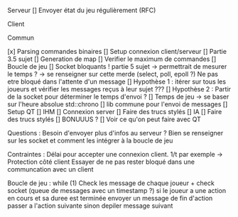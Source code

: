 Serveur
[] Envoyer état du jeu régulièrement (RFC)

Client

Commun

[x] Parsing commandes binaires
[] Setup connexion client/serveur
    [] Partie 3.5 sujet
[] Generation de map
[] Verifier le maximum de commandes
[] Boucle de jeu
    [] Socket bloquants ! partie 5 sujet
        -> permettrait de mesurer le temps ?
        -> se renseigner sur cette merde (select, poll, epoll ?)
            Ne pas etre bloqué dans l'attente d'un message
    [] Hypothèse 1 : itérer sur tous les joueurs et vérifier les messages reçus à leur sujet ???
    [] Hypothèse 2 : Partir de la socket pour déterminer le temps d'envoi ?
[] Temps de jeu -> se baser sur l'heure absolue std::chrono
[] lib commune pour l'envoi de messages
[] Setup QT
[] IHM 
    [] Connexion server
    [] Faire des trucs stylés
[] IA 
    [] Faire des trucs stylés
[] BONUUUS ?
    [] Voir ce qu'on peut faire avec QT

Questions :
Besoin d'envoyer plus d'infos au serveur ?
Bien se renseigner sur les socket et comment les intégrer à la boucle de jeu

Contraintes :
Délai pour accepter une connexion client. 1/t par exemple
    -> Protection côté client
Essayer de ne pas rester bloqué dans une communcation avec un client



Boucle de jeu :
while (1)
    Check les message de chaque joueur + check socket (queue de messages avec un timestamp ?)
    si le joueur a une action en cours et sa duree est terminée
        envoyer un message de fin d'action
        passer a l'action suivante
    sinon depiler message suivant 
    
